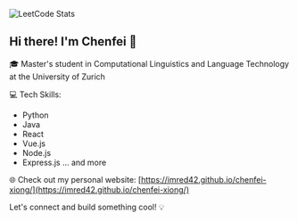 ![LeetCode Stats](https://leetcode.card.workers.dev/imred42?theme=wtf)
## Hi there! I'm Chenfei 👋

🎓 Master's student in Computational Linguistics and Language Technology at the University of Zurich

💻 Tech Skills:
- Python
- Java
- React
- Vue.js
- Node.js
- Express.js
... and more

🌐 Check out my personal website: [https://imred42.github.io/chenfei-xiong/](https://imred42.github.io/chenfei-xiong/)

Let's connect and build something cool! 💡
